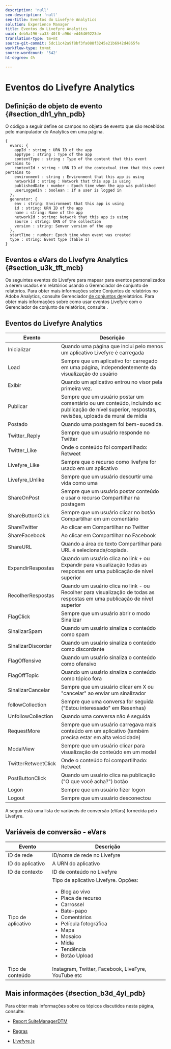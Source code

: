 ```yaml
---
description: 'null'
seo-description: 'null'
seo-title: Eventos do Livefyre Analytics
solution: Experience Manager
title: Eventos do Livefyre Analytics
uuid: 4eb5a196-ca33-40f8-a96d-ed46469223de
translation-type: tm+mt
source-git-commit: 5dc11c42a9f8bf3fa088f3245e21b6942d4865fe
workflow-type: tm+mt
source-wordcount: '542'
ht-degree: 4%

---
```



# Eventos do Livefyre Analytics

## Definição de objeto de evento {#section_dh1_yhn_pdb}

O código a seguir define os campos no objeto de evento que são recebidos pelo manipulador do Analytics em uma página.

```
{
  evars: {
    appId : string : URN ID of the app
    appType : string : Type of the app
    contentType : string : Type of the content that this event pertains to
    contextId : string : URN ID of the contextual item that this event pertains to
    environment : string : Environment that this app is using
    networkId : string : Network that this app is using
    publishedDate : number : Epoch time when the app was published
    userLoggedIn : boolean : If a user is logged in
  },
  generator: {
    env : string: Environment that this app is using
    id : string: URN ID of the app
    name : string: Name of the app
    networkId : string: Network that this app is using
    source : string: URN of the collection
    version : string: Semver version of the app
  },
  startTime : number: Epoch time when event was created
  type : string: Event type (Table 1)
}
```

## Eventos e eVars do Livefyre Analytics {#section_u3k_tft_mcb}

Os seguintes eventos do Livefyre para mapear para eventos personalizados a serem usados em relatórios usando o Gerenciador de conjunto de relatórios. Para obter mais informações sobre Conjuntos de relatórios no Adobe Analytics, consulte Gerenciador [de conjuntos de](https://docs.adobe.com/content/help/en/analytics/admin/manage-report-suites/report-suites-admin.html)relatórios. Para obter mais informações sobre como usar eventos Livefyre com o Gerenciador de conjunto de relatórios, consulte [](../livefyre-analytics/c-use-livefyre-with-adobe-analytics.md#section_iks_kgd_4cb).

## Eventos do Livefyre Analytics

| Evento | Descrição |
|---|---|
| Inicializar | Quando uma página que inclui pelo menos um aplicativo Livefyre é carregada |
| Load | Sempre que um aplicativo for carregado em uma página, independentemente da visualização do usuário |
| Exibir | Quando um aplicativo entrou no visor pela primeira vez. |
| Publicar | Sempre que um usuário postar um comentário ou um conteúdo, incluindo ex: publicação de nível superior, respostas, revisões, uploads de mural de mídia |
| Postado | Quando uma postagem foi bem-sucedida. |
| Twitter_Reply | Sempre que um usuário responde no Twitter |
| Twitter_Like | Onde o conteúdo foi compartilhado: Retweet |
| Livefyre_Like | Sempre que o recurso como livefyre for usado em um aplicativo |
| Livefyre_Unlike | Sempre que um usuário descurtir uma vida como uma |
| ShareOnPost | Sempre que um usuário postar conteúdo e usar o recurso Compartilhar na postagem |
| ShareButtonClick | Sempre que um usuário clicar no botão Compartilhar em um comentário |
| ShareTwitter | Ao clicar em Compartilhar no Twitter |
| ShareFacebook | Ao clicar em Compartilhar no Facebook |
| ShareURL | Quando a área de texto Compartilhar para URL é selecionada/copiada. |
| ExpandirRespostas | Quando um usuário clica no link + ou Expandir para visualização todas as respostas em uma publicação de nível superior |
| RecolherRespostas | Quando um usuário clica no link - ou Recolher para visualização de todas as respostas em uma publicação de nível superior |
| FlagClick | Sempre que um usuário abrir o modo Sinalizar |
| SinalizarSpam | Quando um usuário sinaliza o conteúdo como spam |
| SinalizarDiscordar | Quando um usuário sinaliza o conteúdo como discordante |
| FlagOffensive | Quando um usuário sinaliza o conteúdo como ofensivo |
| FlagOffTopic | Quando um usuário sinaliza o conteúdo como tópico fora |
| SinalizarCancelar | Sempre que um usuário clicar em X ou &quot;cancelar&quot; ao enviar um sinalizador |
| followCollection | Sempre que uma conversa for seguida (&quot;Estou interessado&quot; em Resenhas) |
| UnfollowCollection | Quando uma conversa não é seguida |
| RequestMore | Sempre que um usuário carregava mais conteúdo em um aplicativo (também precisa estar em alta velocidade) |
| ModalView | Sempre que um usuário clicar para visualização de conteúdo em um modal |
| TwitterRetweetClick | Onde o conteúdo foi compartilhado: Retweet |
| PostButtonClick | Quando um usuário clica na publicação (&quot;O que você acha?&quot;) botão |
| Logon | Sempre que um usuário fizer logon |
| Logout | Sempre que um usuário desconectou |

A seguir está uma lista de variáveis de conversão (eVars) fornecida pelo Livefyre.

## Variáveis de conversão - eVars

| Evento | Descrição |
|--- |--- |
| ID de rede | ID/nome de rede no Livefyre |
| ID do aplicativo | A URN do aplicativo |
| ID de contexto | ID de conteúdo no Livefyre |
| Tipo de aplicativo | Tipo de aplicativo Livefyre. Opções: <br><ul><li>Blog ao vivo  </li><li> Placa de recurso</li><li>Carrossel</li><li>Bate-papo </li><li>Comentários</li><li>Película fotográfica</li><li>Mapa</li><li>Mosaico</li><li>Mídia</li><li>Tendência</li><li>Botão Upload</li></ul> |
| Tipo de conteúdo | Instagram, Twitter, Facebook, LiveFyre, YouTube etc |

## Mais informações {#section_b3d_4yl_pdb}

Para obter mais informações sobre os tópicos discutidos nesta página, consulte:

* [Report Suite](https://docs.adobe.com/content/help/en/analytics/admin/manage-report-suites/report-suites-admin.html)[ManagerDTM](https://docs.adobe.com/content/help/en/livefyre/using/apps/filmstrip/c-filmstrip-app.html)

* [Regras](https://docs.adobe.com/content/help/en/dtm/using/resources/rules/create-rules.html)
* [Livefyre.js](/help/implementation/c-livefyre.js.md)